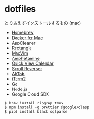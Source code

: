 # dotfiles

とりあえずインストールするもの (mac)

* [Homebrew](https://brew.sh/)
* [Docker for Mac](https://docs.docker.com/docker-for-mac/)
* [AppCleaner](https://freemacsoft.net/appcleaner/)
* [Rectangle](https://rectangleapp.com/)
* [MacVim](https://github.com/macvim-dev/macvim)
* [Amphetamine](https://apps.apple.com/jp/app/id937984704)
* [Quick View Calendar](https://apps.apple.com/jp/app/id1087080039)
* [Scroll Reverser](https://pilotmoon.com/scrollreverser/)
* [AltTab](https://alt-tab-macos.netlify.app/)
* [iTerm2](https://www.iterm2.com/)
* Go
* Node.js
* Google Cloud SDK

```
$ brew install ripgrep tmux
$ npm install -g prettier @google/clasp
$ pip3 install black sqlparse
```
